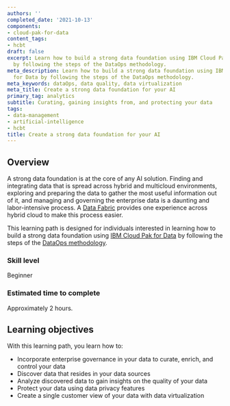 ```yaml
---
authors: ''
completed_date: '2021-10-13'
components:
- cloud-pak-for-data
content_tags:
- hcbt
draft: false
excerpt: Learn how to build a strong data foundation using IBM Cloud Pak for Data
  by following the steps of the DataOps methodology.
meta_description: Learn how to build a strong data foundation using IBM Cloud Pak
  for Data by following the steps of the DataOps methodology.
meta_keywords: dataOps, data quality, data virtualization
meta_title: Create a strong data foundation for your AI
primary_tag: analytics
subtitle: Curating, gaining insights from, and protecting your data
tags:
- data-management
- artificial-intelligence
- hcbt
title: Create a strong data foundation for your AI
---
```


## Overview

A strong data foundation is at the core of any AI solution. Finding and integrating data that is spread across hybrid and multicloud environments, exploring and preparing the data to gather the most useful information out of it, and managing and governing the enterprise data is a daunting and labor-intensive process. A [Data Fabric](https://www.ibm.com/analytics/data-fabric) provides one experience across hybrid cloud to make this process easier.

This learning path is designed for individuals interested in learning how to build a strong data foundation using [IBM Cloud Pak for Data](https://www.ibm.com/products/cloud-pak-for-data) by following the steps of the [DataOps methodology](/articles/an-introduction-to-the-dataops-discipline/).

### Skill level

Beginner

### Estimated time to complete

Approximately 2 hours.

## Learning objectives

With this learning path, you learn how to:

* Incorporate enterprise governance in your data to curate, enrich, and control your data
* Discover data that resides in your data sources
* Analyze discovered data to gain insights on the quality of your data
* Protect your data using data privacy features
* Create a single customer view of your data with data virtualization